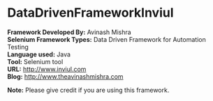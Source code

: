 # DataDrivenFrameworkInviul

<b>Framework Developed By:</b> Avinash Mishra
<br><b>Selenium Framework Types:</b> Data Driven Framework for Automation Testing
<br><b>Language used:</b> Java
<br><b>Tool:</b> Selenium tool
<br><b>URL:</b> http://www.inviul.com
<br><b>Blog:</b> http://www.theavinashmishra.com


<b>Note:</b> Please give credit if you are using this framework.
